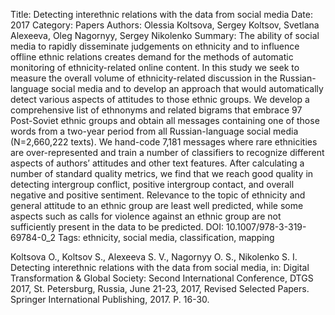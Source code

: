 Title: Detecting interethnic relations with the data from social media
Date: 2017
Category: Papers
Authors: Olessia Koltsova, Sergey Koltsov, Svetlana Alexeeva, Oleg Nagornyy, Sergey Nikolenko
Summary: The ability of social media to rapidly disseminate judgements on ethnicity and to influence offline ethnic relations creates demand for the methods of automatic monitoring of ethnicity-related online content. In this study we seek to measure the overall volume of ethnicity-related discussion in the Russian-language social media and to develop an approach that would automatically detect various aspects of attitudes to those ethnic groups. We develop a comprehensive list of ethnonyms and related bigrams that embrace 97 Post-Soviet ethnic groups and obtain all messages containing one of those words from a two-year period from all Russian-language social media (N=2,660,222 texts). We hand-code 7,181 messages where rare ethnicities are over-represented and train a number of classifiers to recognize different aspects of authors’ attitudes and other text features. After calculating a number of standard quality metrics, we find that we reach good quality in detecting intergroup conflict, positive intergroup contact, and overall negative and positive sentiment. Relevance to the topic of ethnicity and general attitude to an ethnic group are least well predicted, while some aspects such as calls for violence against an ethnic group are not sufficiently present in the data to be predicted.
DOI: 10.1007/978-3-319-69784-0_2
Tags: ethnicity, social media, classification, mapping

Koltsova O., Koltsov S., Alexeeva S. V., Nagornyy O. S., Nikolenko S. I. Detecting interethnic relations with the data from social media, in: Digital Transformation & Global Society: Second International Conference, DTGS 2017, St. Petersburg, Russia, June 21-23, 2017, Revised Selected Papers. Springer International Publishing, 2017. P. 16-30.